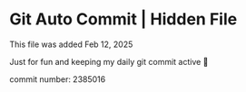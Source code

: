 # Git Auto Commit | Hidden File

This file was added Feb 12, 2025

Just for fun and keeping my daily git commit active 🤪

commit number: 2385016
